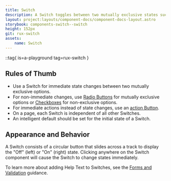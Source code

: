 ```yaml
---
title: Switch
description: A Switch toggles between two mutually exclusive states such as "On" or "Off." Unlike a Checkbox, a Switch initiates an action with immediate effect without requiring a "Save" or "Submit" action.
layout: project:layouts/component-docs/component-docs-layout.astro
storybook: components-switch--switch
height: 152px
git: rux-switch
assets:
    name: Switch
---
```


::tag{ is=a-playground tag=rux-switch }

<!-- A Switch toggles between two mutually exclusive states such as "On" or "Off." Unlike a Checkbox, a Switch initiates an action with immediate effect without requiring a "Save" or "Submit" action. -->

## Rules of Thumb

- Use a Switch for immediate state changes between two mutually exclusive options.
- For non-immediate changes, use [Radio Buttons](/components/radio-button) for mutually exclusive options or [Checkboxes](/components/checkbox) for non-exclusive options.
- For immediate actions instead of state changes, use an [action Button](/components/button).
- On a page, each Switch is independent of all other Switches.
- An intelligent default should be set for the initial state of a Switch.

## Appearance and Behavior

A Switch consists of a circular button that slides across a track to display the "Off" (left) or "On" (right) state. Clicking anywhere on the Switch component will cause the Switch to change states immediately.

To learn more about adding Help Text to Switches, see the [Forms and Validation](/patterns/forms-and-validation) guidance.
